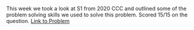 This week we took a look at S1 from 2020 CCC and outlined some of the problem solving skills we used to solve this problem.
Scored 15/15 on the question.
[Link to Problem](https://cemc.uwaterloo.ca/contests/computing/2020/ccc/seniorEF.pdf)
